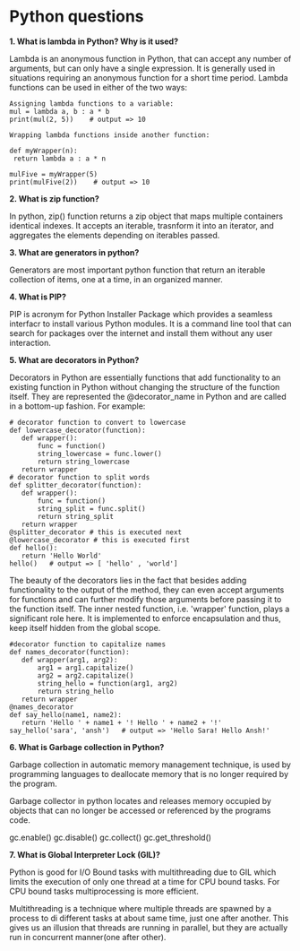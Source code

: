 # Python questions

**1. What is lambda in Python? Why is it used?**

Lambda is an anonymous function in Python, that can accept any number of arguments, but can only have a single expression. It is generally used in situations requiring an anonymous function for a short time period. 
Lambda functions can be used in either of the two ways:

	Assigning lambda functions to a variable:
	mul = lambda a, b : a * b
	print(mul(2, 5))    # output => 10
	
	Wrapping lambda functions inside another function:
	
	def myWrapper(n):
	 return lambda a : a * n
	
	mulFive = myWrapper(5)
	print(mulFive(2))    # output => 10

**2. What is zip function?**

   In python, zip() function returns a zip object that maps multiple containers identical indexes. It accepts an iterable, trasnform it into an iterator, and aggregates the elements depending on iterables passed. 

**3. What are generators in python?**

   Generators are most important python function that return an iterable collection of items, one at a time, in an organized manner.

**4. What is PIP?**

PIP is acronym for Python Installer Package which provides a seamless interfacr to install various Python modules. It is a command line tool that can search for packages over the internet and install them without any user interaction.


**5. What are decorators in Python?**

Decorators in Python are essentially functions that add functionality to an existing function in Python without changing the structure of the function itself. They are represented the @decorator_name in Python and are called in a bottom-up fashion. For example:
	
	# decorator function to convert to lowercase
	def lowercase_decorator(function):
	   def wrapper():
	       func = function()
	       string_lowercase = func.lower()
	       return string_lowercase
	   return wrapper
	# decorator function to split words
	def splitter_decorator(function):
	   def wrapper():
	       func = function()
	       string_split = func.split()
	       return string_split
	   return wrapper
	@splitter_decorator # this is executed next
	@lowercase_decorator # this is executed first
	def hello():
	   return 'Hello World'
	hello()   # output => [ 'hello' , 'world']
 
The beauty of the decorators lies in the fact that besides adding functionality to the output of the method, they can even accept arguments for functions and can further modify those arguments before passing it to the function itself. The inner nested function, i.e. 'wrapper' function, plays a significant role here. It is implemented to enforce encapsulation and thus, keep itself hidden from the global scope.

	#decorator function to capitalize names
	def names_decorator(function):
	   def wrapper(arg1, arg2):
	       arg1 = arg1.capitalize()
	       arg2 = arg2.capitalize()
	       string_hello = function(arg1, arg2)
	       return string_hello
	   return wrapper
	@names_decorator
	def say_hello(name1, name2):
	   return 'Hello ' + name1 + '! Hello ' + name2 + '!'
	say_hello('sara', 'ansh')   # output => 'Hello Sara! Hello Ansh!'

**6. What is Garbage collection in Python?**

Garbage collection in automatic memory management technique, is used by programming languages to deallocate memory that is no longer required by the program.

Garbage collector in python locates and releases memory occupied by objects that can no longer be accessed or referenced by the programs code.

gc.enable()
gc.disable()
gc.collect()
gc.get_threshold()

**7. What is Global Interpreter Lock (GIL)?**

Python is good for I/O Bound tasks with multithreading due to GIL which limits the execution of only one thread at a time for CPU bound tasks.
For CPU bound tasks multiprocessing is more efficient.

Multithreading is a technique where multiple threads are spawned by a process to di different tasks at about same time, just one after another.
This gives us an illusion that threads are running in parallel, but they are actually run in concurrent manner(one after other).

